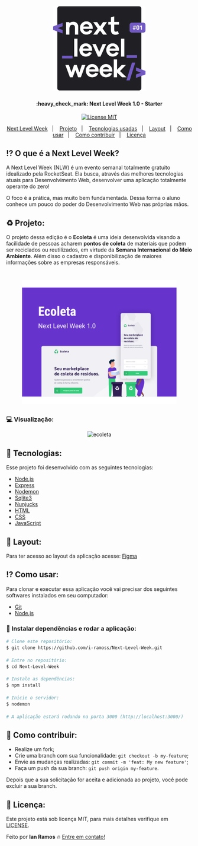 <h1 align="center">
    <img alt="NextLevelWeek" title="#NextLevelWeek" src=".github/logo.svg" width="250px" />
</h1>

<h4 align="center"> 
	:heavy_check_mark: Next Level Week 1.0 - Starter
</h4>

<p align="center">
  <a href="https://opensource.org/licenses/MIT"><img alt="License MIT" src="https://img.shields.io/badge/license-MIT-brightgreen"></a>
</p>

<p align="center">
  <a href="#interrobang-o-que-é-a-next-level-week">Next Level Week</a>&nbsp;&nbsp;&nbsp;|&nbsp;&nbsp;&nbsp;
  <a href="#recycle-projeto">Projeto</a>&nbsp;&nbsp;&nbsp;|&nbsp;&nbsp;&nbsp;
  <a href="#rocket-tecnologias">Tecnologias usadas</a>&nbsp;&nbsp;&nbsp;|&nbsp;&nbsp;&nbsp;
  <a href="#tophat-layout">Layout</a>&nbsp;&nbsp;&nbsp;|&nbsp;&nbsp;&nbsp;
  <a href="#interrobang-como-usar">Como usar</a>&nbsp;&nbsp;&nbsp;|&nbsp;&nbsp;&nbsp;
  <a href="#confetti_ball-como-contribuir">Como contribuir</a>&nbsp;&nbsp;&nbsp;|&nbsp;&nbsp;&nbsp;
  <a href="#key-licença">Licença</a>
</p>


## :interrobang: O que é a Next Level Week?

A Next Level Week (NLW) é um evento semanal totalmente gratuito idealizado pela RocketSeat. Ela busca, através das melhores tecnologias atuais para Desenvolvimento Web, desenvolver uma aplicação totalmente operante do zero! 

O foco é a prática, mas muito bem fundamentada. Dessa forma o aluno conhece um pouco do poder do Desenvolvimento Web nas próprias mãos.


## :recycle: Projeto:

O projeto dessa edição é o **Ecoleta** é uma ideia desenvolvida visando a facilidade de pessoas acharem **pontos de coleta** de materiais que podem ser reciclados ou reutilizados, em virtude da **Semana Internacional do Meio Ambiente**. Além disso o cadastro e disponibilização de maiores informações sobre as empresas responsáveis.

<h1 align="center">
    <img alt="Example" title="Example" src=".github/starter.svg" width="83%" />
</h1>

 ### :computer: Visualização:
<div align="center">
  <img src="https://i.ibb.co/NpNbDJd/ecoleta.gif" alt="ecoleta" height="450px">
</div>


## :rocket: Tecnologias:

Esse projeto foi desenvolvido com as seguintes tecnologias:

- [Node.js][nodejs]
- [Express][express]
- [Nodemon][nodemon]
- [Sqlite3][database]
- [Nunjucks][njk]
- [HTML][html]
- [CSS][css]
- [JavaScript][js]

## :tophat: Layout:

Para ter acesso ao layout da aplicação acesse: [Figma][figma]

## :interrobang: Como usar:

Para clonar e executar essa aplicação você vai precisar dos seguintes softwares instalados em seu computador: 
- [Git][git]
- [Node.js][nodejs]

### :electric_plug: Instalar dependências e rodar a aplicação:

```bash
# Clone este repositório:
$ git clone https://github.com/i-ramoss/Next-Level-Week.git

# Entre no repositório:
$ cd Next-Level-Week

# Instale as dependências:
$ npm install

# Inicie o servidor:
$ nodemon

# A aplicação estará rodando na porta 3000 (http://localhost:3000/)
```

## :confetti_ball: Como contribuir:

-  Realize um fork;
-  Crie uma branch com sua funcionalidade: `git checkout -b my-feature`;
-  Envie as mudanças realizadas: `git commit -m 'feat: My new feature'`;
-  Faça um push da sua branch: `git push origin my-feature`.

Depois que a sua solicitação for aceita e adicionada ao projeto, você pode excluir a sua branch.

## :key: Licença:

Este projeto está sob licença MIT, para mais detalhes verifique em [LICENSE][license].

Feito por **Ian Ramos** :fire: [Entre em contato!](https://www.linkedin.com/in/ian-ramos/)



[nodejs]: https://nodejs.org/en/
[express]: https://expressjs.com/pt-br/
[nodemon]: https://nodemon.io/
[database]: https://www.sqlite.org/version3.html
[njk]: https://mozilla.github.io/nunjucks/
[html]: https://www.w3schools.com/html/
[css]: https://developer.mozilla.org/pt-BR/docs/Web/CSS
[js]: https://developer.mozilla.org/pt-BR/docs/Web/JavaScript

[figma]: https://www.figma.com/file/1SxgOMojOB2zYT0Mdk28lB/
[git]: https://git-scm.com
[license]: https://github.com/i-ramoss/Next-Level-Week/blob/master/LICENSE
